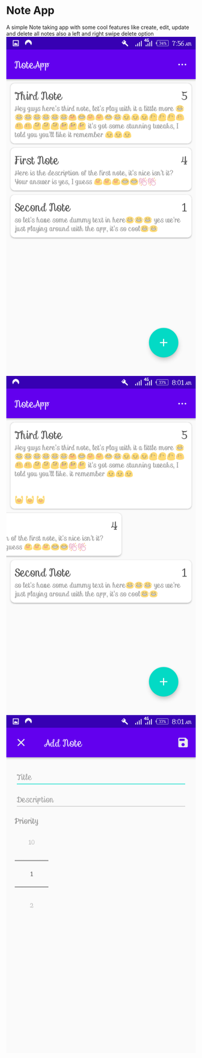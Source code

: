 
# Note App
A simple Note taking app with some cool features like create, edit, update and delete all notes also a left and right swipe delete option 
![Screenshot](https://github.com/Officialboniface/NewsApp-SNG/blob/master/Screenshot_20200507-075659.png)
![screenshot](https://github.com/Officialboniface/NewsApp-SNG/blob/master/Screenshot_20200507-080114.png)
![Add note screenshot](https://github.com/Officialboniface/NewsApp-SNG/blob/master/Screenshot_20200507-080122.png)

